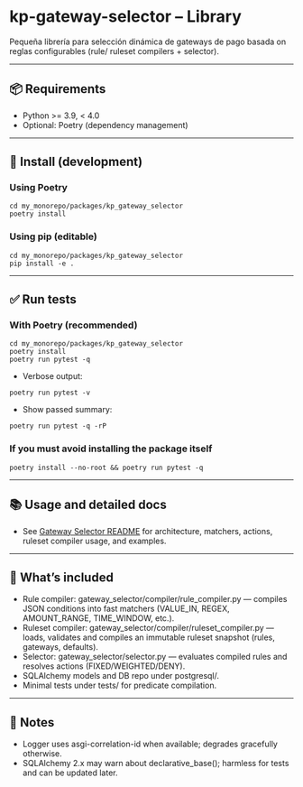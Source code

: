 # kp-gateway-selector – Library

Pequeña librería para selección dinámica de gateways de pago basada on reglas configurables (rule/ ruleset compilers + selector).

---

## 📦 Requirements

- Python >= 3.9, < 4.0
- Optional: Poetry (dependency management)

---

## 🚀 Install (development)

### Using Poetry
```
cd my_monorepo/packages/kp_gateway_selector
poetry install
```

### Using pip (editable)
```
cd my_monorepo/packages/kp_gateway_selector
pip install -e .
```

---

## ✅ Run tests

### With Poetry (recommended)
```
cd my_monorepo/packages/kp_gateway_selector
poetry install
poetry run pytest -q
```
- Verbose output:
```
poetry run pytest -v
```
- Show passed summary:
```
poetry run pytest -q -rP
```

### If you must avoid installing the package itself
```
poetry install --no-root && poetry run pytest -q
```

---

## 📚 Usage and detailed docs
- See [Gateway Selector README](gateway_selector/README.md) for architecture, matchers, actions, ruleset compiler usage, and examples.

---

## 🧩 What’s included
- Rule compiler: gateway_selector/compiler/rule_compiler.py — compiles JSON conditions into fast matchers (VALUE_IN, REGEX, AMOUNT_RANGE, TIME_WINDOW, etc.).
- Ruleset compiler: gateway_selector/compiler/ruleset_compiler.py — loads, validates and compiles an immutable ruleset snapshot (rules, gateways, defaults).
- Selector: gateway_selector/selector.py — evaluates compiled rules and resolves actions (FIXED/WEIGHTED/DENY).
- SQLAlchemy models and DB repo under postgresql/.
- Minimal tests under tests/ for predicate compilation.

---

## 📝 Notes
- Logger uses asgi-correlation-id when available; degrades gracefully otherwise.
- SQLAlchemy 2.x may warn about declarative_base(); harmless for tests and can be updated later.
